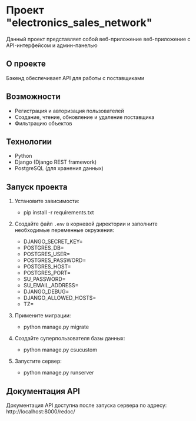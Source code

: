 # Проект "electronics_sales_network"

Данный проект представляет собой веб-приложение веб-приложение с API-интерфейсом и админ-панелью

## О проекте

Бэкенд обеспечивает API для работы с поставщиками

## Возможности

- Регистрация и авторизация пользователей
- Создание, чтение, обновление и удаление поставщика
- Фильтрацию объектов

## Технологии

- Python
- Django (Django REST framework)
- PostgreSQL (для хранения данных)

## Запуск проекта

1. Установите зависимости:
    - pip install -r requirements.txt

2. Создайте файл `.env` в корневой директории и заполните необходимые переменные окружения:
    - DJANGO_SECRET_KEY=
    - POSTGRES_DB=
    - POSTGRES_USER= 
    - POSTGRES_PASSWORD= 
    - POSTGRES_HOST= 
    - POSTGRES_PORT= 
    - SU_PASSWORD= 
    - SU_EMAIL_ADDRESS=
    - DJANGO_DEBUG= 
    - DJANGO_ALLOWED_HOSTS= 
    - TZ=

3. Примените миграции:
    - python manage.py migrate

4. Создайте суперпользователя базы данных:
    - python manage.py csucustom

5. Запустите сервер:
    - python manage.py runserver

## Документация API

Документация API доступна после запуска сервера по адресу: http://localhost:8000/redoc/